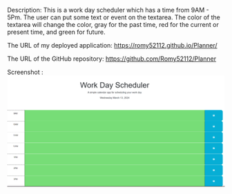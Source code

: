 Description: This is a work day scheduler which has a time from 9AM - 5Pm.
The user can put some text or event on the textarea. The color of the textarea will change the color, gray for the past time, red for the current or present time, and green for future.

The URL of my deployed application: https://romy52112.github.io/Planner/

The URL of the GitHub repository: https://github.com/Romy52112/Planner

Screenshot : ![alt text](planner-screenshot.png)
